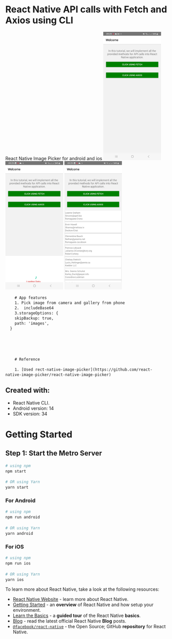 # React Native API calls with Fetch and Axios using CLI



React Native Image Picker for android and ios
<img src = "src/screenshots/Screenshot_20240313_092917_apicallreactnative.jpg" height="400">
<img src = "src/screenshots/Screenshot_20240313_092927_apicallreactnative.jpg" height="400">
<img src = "src/screenshots/Screenshot_20240313_092939_apicallreactnative.jpg" height="400">




    	# App features
    	1. Pick image from camera and gallery from phone
    	2.  includeBase64
    	3.storageOptions: {
        skipBackup: true,
        path: 'images',
      }





    	# Reference

    	1. [Used rect-native-image-picker](https://github.com/react-native-image-picker/react-native-image-picker)

## Created with:

- React Native CLI.
- Android version: 14
- SDK version: 34

# Getting Started

## Step 1: Start the Metro Server


```bash
# using npm
npm start

# OR using Yarn
yarn start
```

### For Android

```bash
# using npm
npm run android

# OR using Yarn
yarn android
```

### For iOS

```bash
# using npm
npm run ios

# OR using Yarn
yarn ios
```


To learn more about React Native, take a look at the following resources:

- [React Native Website](https://reactnative.dev) - learn more about React Native.
- [Getting Started](https://reactnative.dev/docs/environment-setup) - an **overview** of React Native and how setup your environment.
- [Learn the Basics](https://reactnative.dev/docs/getting-started) - a **guided tour** of the React Native **basics**.
- [Blog](https://reactnative.dev/blog) - read the latest official React Native **Blog** posts.
- [`@facebook/react-native`](https://github.com/facebook/react-native) - the Open Source; GitHub **repository** for React Native.
